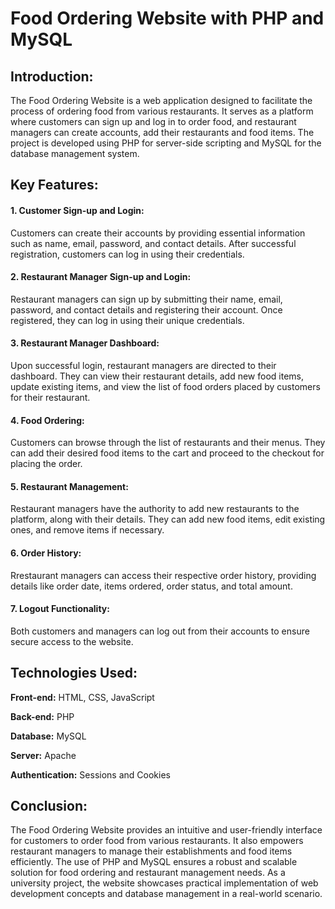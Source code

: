 # Food Ordering Website with PHP and MySQL

## Introduction:
The Food Ordering Website is a web application designed to facilitate the process of ordering food from various restaurants. It serves as a platform where customers can sign up and log in to order food, and restaurant managers can create accounts, add their restaurants and food items. The project is developed using PHP for server-side scripting and MySQL for the database management system.

## Key Features:

#### 1. Customer Sign-up and Login:
Customers can create their accounts by providing essential information such as name, email, password, and contact details. After successful registration, customers can log in using their credentials.

#### 2. Restaurant Manager Sign-up and Login:
Restaurant managers can sign up by submitting their name, email, password, and contact details and registering their account. Once registered, they can log in using their unique credentials.

#### 3. Restaurant Manager Dashboard:
Upon successful login, restaurant managers are directed to their dashboard. They can view their restaurant details, add new food items, update existing items, and view the list of food orders placed by customers for their restaurant.

#### 4. Food Ordering:
Customers can browse through the list of restaurants and their menus. They can add their desired food items to the cart and proceed to the checkout for placing the order.

#### 5. Restaurant Management:
Restaurant managers have the authority to add new restaurants to the platform, along with their details. They can add new food items, edit existing ones, and remove items if necessary.

#### 6. Order History:
Rrestaurant managers can access their respective order history, providing details like order date, items ordered, order status, and total amount.

#### 7. Logout Functionality:
Both customers and managers can log out from their accounts to ensure secure access to the website.

## Technologies Used:

**Front-end:** HTML, CSS, JavaScript

**Back-end:** PHP

**Database:** MySQL

**Server:** Apache

**Authentication:** Sessions and Cookies

## Conclusion:

The Food Ordering Website provides an intuitive and user-friendly interface for customers to order food from various restaurants. It also empowers restaurant managers to manage their establishments and food items efficiently. The use of PHP and MySQL ensures a robust and scalable solution for food ordering and restaurant management needs. As a university project, the website showcases practical implementation of web development concepts and database management in a real-world scenario.